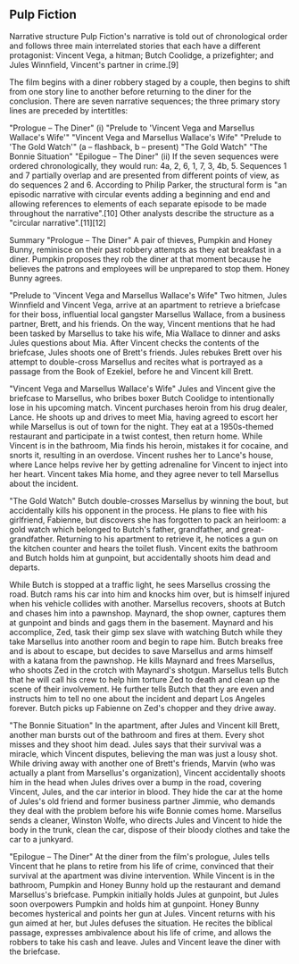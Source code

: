 ## Pulp Fiction

Narrative structure
Pulp Fiction's narrative is told out of chronological order and follows three main interrelated stories that each have a different protagonist: Vincent Vega, a hitman; Butch Coolidge, a prizefighter; and Jules Winnfield, Vincent's partner in crime.[9]

The film begins with a diner robbery staged by a couple, then begins to shift from one story line to another before returning to the diner for the conclusion. There are seven narrative sequences; the three primary story lines are preceded by intertitles:

"Prologue – The Diner" (i)
"Prelude to 'Vincent Vega and Marsellus Wallace's Wife'"
"Vincent Vega and Marsellus Wallace's Wife"
"Prelude to 'The Gold Watch'" (a – flashback, b – present)
"The Gold Watch"
"The Bonnie Situation"
"Epilogue – The Diner" (ii)
If the seven sequences were ordered chronologically, they would run: 4a, 2, 6, 1, 7, 3, 4b, 5. Sequences 1 and 7 partially overlap and are presented from different points of view, as do sequences 2 and 6. According to Philip Parker, the structural form is "an episodic narrative with circular events adding a beginning and end and allowing references to elements of each separate episode to be made throughout the narrative".[10] Other analysts describe the structure as a "circular narrative".[11][12]

Summary
"Prologue – The Diner"
A pair of thieves, Pumpkin and Honey Bunny, reminisce on their past robbery attempts as they eat breakfast in a diner. Pumpkin proposes they rob the diner at that moment because he believes the patrons and employees will be unprepared to stop them. Honey Bunny agrees.

"Prelude to 'Vincent Vega and Marsellus Wallace's Wife"
Two hitmen, Jules Winnfield and Vincent Vega, arrive at an apartment to retrieve a briefcase for their boss, influential local gangster Marsellus Wallace, from a business partner, Brett, and his friends. On the way, Vincent mentions that he had been tasked by Marsellus to take his wife, Mia Wallace to dinner and asks Jules questions about Mia. After Vincent checks the contents of the briefcase, Jules shoots one of Brett's friends. Jules rebukes Brett over his attempt to double-cross Marsellus and recites what is portrayed as a passage from the Book of Ezekiel, before he and Vincent kill Brett.

"Vincent Vega and Marsellus Wallace's Wife"
Jules and Vincent give the briefcase to Marsellus, who bribes boxer Butch Coolidge to intentionally lose in his upcoming match. Vincent purchases heroin from his drug dealer, Lance. He shoots up and drives to meet Mia, having agreed to escort her while Marsellus is out of town for the night. They eat at a 1950s-themed restaurant and participate in a twist contest, then return home. While Vincent is in the bathroom, Mia finds his heroin, mistakes it for cocaine, and snorts it, resulting in an overdose. Vincent rushes her to Lance's house, where Lance helps revive her by getting adrenaline for Vincent to inject into her heart. Vincent takes Mia home, and they agree never to tell Marsellus about the incident.

"The Gold Watch"
Butch double-crosses Marsellus by winning the bout, but accidentally kills his opponent in the process. He plans to flee with his girlfriend, Fabienne, but discovers she has forgotten to pack an heirloom: a gold watch which belonged to Butch's father, grandfather, and great-grandfather. Returning to his apartment to retrieve it, he notices a gun on the kitchen counter and hears the toilet flush. Vincent exits the bathroom and Butch holds him at gunpoint, but accidentally shoots him dead and departs.

While Butch is stopped at a traffic light, he sees Marsellus crossing the road. Butch rams his car into him and knocks him over, but is himself injured when his vehicle collides with another. Marsellus recovers, shoots at Butch and chases him into a pawnshop. Maynard, the shop owner, captures them at gunpoint and binds and gags them in the basement. Maynard and his accomplice, Zed, task their gimp sex slave with watching Butch while they take Marsellus into another room and begin to rape him. Butch breaks free and is about to escape, but decides to save Marsellus and arms himself with a katana from the pawnshop. He kills Maynard and frees Marsellus, who shoots Zed in the crotch with Maynard's shotgun. Marsellus tells Butch that he will call his crew to help him torture Zed to death and clean up the scene of their involvement. He further tells Butch that they are even and instructs him to tell no one about the incident and depart Los Angeles forever. Butch picks up Fabienne on Zed's chopper and they drive away.

"The Bonnie Situation"
In the apartment, after Jules and Vincent kill Brett, another man bursts out of the bathroom and fires at them. Every shot misses and they shoot him dead. Jules says that their survival was a miracle, which Vincent disputes, believing the man was just a lousy shot. While driving away with another one of Brett's friends, Marvin (who was actually a plant from Marsellus's organization), Vincent accidentally shoots him in the head when Jules drives over a bump in the road, covering Vincent, Jules, and the car interior in blood. They hide the car at the home of Jules's old friend and former business partner Jimmie, who demands they deal with the problem before his wife Bonnie comes home. Marsellus sends a cleaner, Winston Wolfe, who directs Jules and Vincent to hide the body in the trunk, clean the car, dispose of their bloody clothes and take the car to a junkyard.

"Epilogue – The Diner"
At the diner from the film's prologue, Jules tells Vincent that he plans to retire from his life of crime, convinced that their survival at the apartment was divine intervention. While Vincent is in the bathroom, Pumpkin and Honey Bunny hold up the restaurant and demand Marsellus's briefcase. Pumpkin initially holds Jules at gunpoint, but Jules soon overpowers Pumpkin and holds him at gunpoint. Honey Bunny becomes hysterical and points her gun at Jules. Vincent returns with his gun aimed at her, but Jules defuses the situation. He recites the biblical passage, expresses ambivalence about his life of crime, and allows the robbers to take his cash and leave. Jules and Vincent leave the diner with the briefcase.